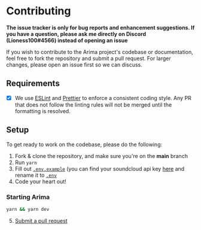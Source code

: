 # Contributing

**The issue tracker is only for bug reports and enhancement suggestions. If you
have a question, please ask me directly on Discord (Lioness100#4566) instead of
opening an issue**

If you wish to contribute to the Arima project's codebase or documentation, feel
free to fork the repository and submit a pull request. For larger changes,
please open an issue first so we can discuss.

## Requirements

- [x] We use [ESLint](https://eslint.org) and [Prettier](https://prettier.io/)
      to enforce a consistent coding style. Any PR that does not follow the
      linting rules will not be merged until the formatting is resolved.

## Setup

To get ready to work on the codebase, please do the following:

1. Fork & clone the repository, and make sure you're on the **main** branch
2. Run `yarn`
3. Fill out [`.env.example`](../.env.example) (you can find your soundcloud api
   key [here](https://runkit.com/lioness100/602153c28cacf5001ae3c7e7) and rename
   it to [`.env`](../.env)
4. Code your heart out!

### Starting Arima

```sh
yarn && yarn dev
```

5. [Submit a pull request](./PULL_REQUEST_TEMPLATE)
